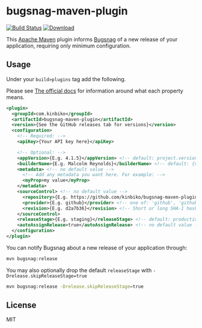 # bugsnag-maven-plugin

[![Build Status](https://travis-ci.org/kinbiko/bugsnag-maven-plugin.svg?branch=master)](https://travis-ci.org/kinbiko/bugsnag-maven-plugin)
[ ![Download](https://api.bintray.com/packages/kinbiko/bugsnag-maven-plugin/bugsnag-maven-plugin/images/download.svg) ](https://bintray.com/kinbiko/bugsnag-maven-plugin/bugsnag-maven-plugin/_latestVersion)

This [Apache Maven](https://maven.apache.org) plugin informs [Bugsnag](https://www.bugsnag.com) of a new release of your application, requiring only minimum configuration.

## Usage

Under your `build>plugins` tag add the following.

Please see [The official docs](https://bugsnagbuildapi.docs.apiary.io/#reference/0/build/notify-of-a-build)
for information around what each property means.

```xml
<plugin>
  <groupId>com.kinbiko</groupId>
  <artifactId>bugsnag-maven-plugin</artifactId>
  <version>{See the GitHub releases tab for versions}</version>
  <configuration>
    <!-- Required: -->
    <apiKey>{Your API key here}</apiKey>

    <!-- Optional: -->
    <appVersion>{E.g. 4.1.5}</appVersion> <!-- default: project.version -->
    <builderName>{E.g. Malcolm Reynolds}</builderName> <!-- default: {user.name} -->
    <metadata> <!-- no default value -->
      <!-- Add any metadata you want here. For example: -->
      <myProp>my value</myProp>
    </metadata>
    <sourceControl> <!-- no default value -->
      <repository>{E.g. https://github.com/kinbiko/bugsnag-maven-plugin}</repository>
      <provider>{E.g. github}</provider> <!-- one of: 'github', 'github-enterprise', 'bitbucket', 'bitbucket-server', 'gitlab', 'gitlab-onpremise' -->
      <revision>{E.g. d2a7b36}</revision> <!-- Short or long SHA-1 hash both supported -->
    </sourceControl>
    <releaseStage>{E.g. staging}</releaseStage> <!-- default: production -->
    <autoAssignRelease>true</autoAssignRelease> <!-- no default value -->
  </configuration>
</plugin>
```

You can notify Bugsnag about a new release of your application through:

```bash
mvn bugsnag:release
```

You may also optionally drop the default `releaseStage` with `-Drelease.skipReleaseStage=true`

```bash
mvn bugsnag:release -Drelease.skipReleaseStage=true
```

## License

MIT
